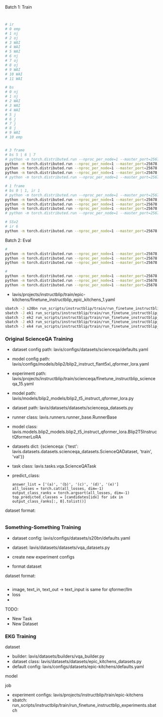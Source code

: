

Batch 1: Train

```bash


# ir
# 0 emp
# 1 nj
# 2 oj
# 3 WAI
# 4 WAI
# 5 WAI
# 6 nj
# 7 oj
# 8 oj
# 9 WAI
# 10 WAI
# 11 WAI

# bs
# 0 nj
# 1 nj
# 2 WAI
# 3 WAI
# 4 WAI
# 5 j
# 6 j
# 7 j
# 8 j
# 9 WAI
# 10 emp


# 3 frame
# bs 5 | 6 | 7
# python -m torch.distributed.run --nproc_per_node=1 --master_port=25678 train.py --cfg-path lavis/projects/instructblip/train/epic-kitchens/finetune_instructblip_epic_kitchens_4.yaml
python -m torch.distributed.run --nproc_per_node=1 --master_port=25678 train.py --cfg-path lavis/projects/instructblip/train/epic-kitchens/finetune_instructblip_epic_kitchens_4_ho_masks.yaml
python -m torch.distributed.run --nproc_per_node=1 --master_port=25678 train.py --cfg-path lavis/projects/instructblip/train/epic-kitchens/finetune_instructblip_epic_kitchens_4_ho_boxes.yaml
python -m torch.distributed.run --nproc_per_node=1 --master_port=25678 train.py --cfg-path lavis/projects/instructblip/train/epic-kitchens/finetune_instructblip_epic_kitchens_2.yaml
# python -m torch.distributed.run --nproc_per_node=1 --master_port=25678 train.py --cfg-path lavis/projects/instructblip/train/epic-kitchens/finetune_instructblip_epic_kitchens_2_nocls.yaml

# 1 frame
# bs 0 | 1, ir 1
# python -m torch.distributed.run --nproc_per_node=1 --master_port=25678 train.py --cfg-path lavis/projects/instructblip/train/epic-kitchens/finetune_instructblip_epic_kitchens_3.yaml
python -m torch.distributed.run --nproc_per_node=1 --master_port=25678 train.py --cfg-path lavis/projects/instructblip/train/epic-kitchens/finetune_instructblip_epic_kitchens_3_ho_masks.yaml
python -m torch.distributed.run --nproc_per_node=1 --master_port=25678 train.py --cfg-path lavis/projects/instructblip/train/epic-kitchens/finetune_instructblip_epic_kitchens_3_ho_boxes.yaml
python -m torch.distributed.run --nproc_per_node=1 --master_port=25678 train.py --cfg-path lavis/projects/instructblip/train/epic-kitchens/finetune_instructblip_epic_kitchens_1.yaml
# python -m torch.distributed.run --nproc_per_node=1 --master_port=25678 train.py --cfg-path lavis/projects/instructblip/train/epic-kitchens/finetune_instructblip_epic_kitchens_2_nocls.yaml

# SSv2
# ir 6
python -m torch.distributed.run --nproc_per_node=1 --master_port=25678 train.py --cfg-path lavis/projects/instructblip/train/s20bn/finetune_instructblip_s20bn_1.yaml
```

Batch 2: Eval
```bash
# 
python -m torch.distributed.run --nproc_per_node=1 --master_port=25678 train.py --cfg-path lavis/projects/instructblip/train/epic-kitchens/finetune_instructblip_epic_kitchens_4.yaml
python -m torch.distributed.run --nproc_per_node=1 --master_port=25678 train.py --cfg-path lavis/projects/instructblip/train/epic-kitchens/finetune_instructblip_epic_kitchens_4_ho_boxes.yaml
python -m torch.distributed.run --nproc_per_node=1 --master_port=25678 train.py --cfg-path lavis/projects/instructblip/train/epic-kitchens/finetune_instructblip_epic_kitchens_2.yaml

# 
python -m torch.distributed.run --nproc_per_node=1 --master_port=25678 train.py --cfg-path lavis/projects/instructblip/train/epic-kitchens/finetune_instructblip_epic_kitchens_4.yaml
python -m torch.distributed.run --nproc_per_node=1 --master_port=25678 train.py --cfg-path lavis/projects/instructblip/train/epic-kitchens/finetune_instructblip_epic_kitchens_4_ho_boxes.yaml
python -m torch.distributed.run --nproc_per_node=1 --master_port=25678 train.py --cfg-path lavis/projects/instructblip/train/epic-kitchens/finetune_instructblip_epic_kitchens_2.yaml

```
























 - lavis/projects/instructblip/train/epic-kitchens/finetune_instructblip_epic_kitchens_1.yaml

```bash
sbatch -J s20bn run_scripts/instructblip/train/run_finetune_instructblip_experiments.sbatch s20bn 1
sbatch -J ek1 run_scripts/instructblip/train/run_finetune_instructblip_experiments.sbatch epic_kitchens 1
sbatch -J ek2 run_scripts/instructblip/train/run_finetune_instructblip_experiments.sbatch epic_kitchens 2
sbatch -J ek3 run_scripts/instructblip/train/run_finetune_instructblip_experiments.sbatch epic_kitchens 3
sbatch -J ek4 run_scripts/instructblip/train/run_finetune_instructblip_experiments.sbatch epic_kitchens 4
```






### Original ScienceQA Training
 - dataset config path: lavis/configs/datasets/scienceqa/defaults.yaml
 - model config path: lavis/configs/models/blip2/blip2_instruct_flant5xl_qformer_lora.yaml
 - experiment path: lavis/projects/instructblip/train/scienceqa/finetune_instructblip_scienceqa_15.yaml
 - model path: lavis/models/blip2_models/blip2_t5_instruct_qformer_lora.py
 - dataset path: lavis/datasets/datasets/scienceqa_datasets.py

 - runner class: lavis.runners.runner_base.RunnerBase
 - model class: lavis.models.blip2_models.blip2_t5_instruct_qformer_lora.Blip2T5InstructQformerLoRA
 - datasets dict: {scienceqa: {'test': lavis.datasets.datasets.scienceqa_datasets.ScienceQADataset, 'train', 'val'}}
 - task class: lavis.tasks.vqa.ScienceQATask

 - predict_class:
    ```
    answer_list = ['(a)', '(b)', '(c)', '(d)', '(e)']
    all_losses = torch.cat(all_losses, dim=-1)
    output_class_ranks = torch.argsort(all_losses, dim=-1)
    top_predicted_classes = [candidates[idx] for idx in output_class_ranks[:, 0].tolist()]
    ```
 
dataset format:
```

```

### Something-Something Training
 - dataset config: lavis/configs/datasets/s20bn/defaults.yaml

 - dataset: lavis/datasets/datasets/vqa_datasets.py

 - create new experiment configs
 - format dataset

dataset format:
```

```

 - image, text_in, text_out -> text_input is same for qformer/llm
 - loss
 - 


TODO:
 - New Task
 - New Dataset


### EKG Training

dataset
 - builder: lavis/datasets/builders/vqa_builder.py
 - dataset class: lavis/datasets/datasets/epic_kitchens_datasets.py
 - default config: lavis/configs/datasets/epic-kitchens/defaults.yaml

model

job
 - experiment configs: lavis/projects/instructblip/train/epic-kitchens
 - sbatch: run_scripts/instructblip/train/run_finetune_instructblip_experiments.sbatch